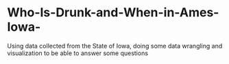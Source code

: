 # Who-Is-Drunk-and-When-in-Ames-Iowa-
Using data collected from the State of Iowa, doing some data wrangling and visualization  to be able to answer some questions
